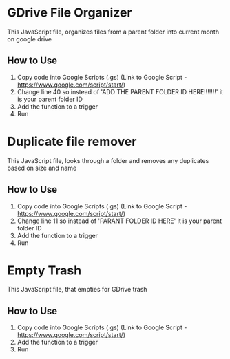 # GDrive File Organizer
This JavaScript file, organizes files from a parent folder into current month on google drive

## How to Use
1. Copy code into Google Scripts (.gs) (Link to Google Script - https://www.google.com/script/start/)
2. Change line 40 so instead of 'ADD THE PARENT FOLDER ID HERE!!!!!!!' it is your parent folder ID
3. Add the function to a trigger
4. Run

# Duplicate file remover
This JavaScript file, looks through a folder and removes any duplicates based on size and name

## How to Use
1. Copy code into Google Scripts (.gs) (Link to Google Script - https://www.google.com/script/start/)
2. Change line 11 so instead of 'PARANT FOLDER ID HERE' it is your parent folder ID
3. Add the function to a trigger
4. Run

# Empty Trash
This JavaScript file, that empties for GDrive trash

## How to Use
1. Copy code into Google Scripts (.gs) (Link to Google Script - https://www.google.com/script/start/)
2. Add the function to a trigger
3. Run

